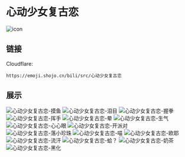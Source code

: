 # 心动少女复古恋
![icon](https://emoji.shojo.cn/bili/src/心动少女复古恋/icon.png)
## 链接
Cloudflare:
```
https://emoji.shojo.cn/bili/src/心动少女复古恋
```
## 展示
![心动少女复古恋-摸鱼](https://emoji.shojo.cn/bili/src/心动少女复古恋/心动少女复古恋-摸鱼.png)
![心动少女复古恋-泪目](https://emoji.shojo.cn/bili/src/心动少女复古恋/心动少女复古恋-泪目.png)
![心动少女复古恋-握拳](https://emoji.shojo.cn/bili/src/心动少女复古恋/心动少女复古恋-握拳.png)
![心动少女复古恋-挥手](https://emoji.shojo.cn/bili/src/心动少女复古恋/心动少女复古恋-挥手.png)
![心动少女复古恋-晕](https://emoji.shojo.cn/bili/src/心动少女复古恋/心动少女复古恋-晕.png)
![心动少女复古恋-生气](https://emoji.shojo.cn/bili/src/心动少女复古恋/心动少女复古恋-生气.png)
![心动少女复古恋-心心眼](https://emoji.shojo.cn/bili/src/心动少女复古恋/心动少女复古恋-心心眼.png)
![心动少女复古恋-开派对](https://emoji.shojo.cn/bili/src/心动少女复古恋/心动少女复古恋-开派对.png)
![心动少女复古恋-落小珍珠](https://emoji.shojo.cn/bili/src/心动少女复古恋/心动少女复古恋-落小珍珠.png)
![心动少女复古恋-喵](https://emoji.shojo.cn/bili/src/心动少女复古恋/心动少女复古恋-喵.png)
![心动少女复古恋-欧耶](https://emoji.shojo.cn/bili/src/心动少女复古恋/心动少女复古恋-欧耶.png)
![心动少女复古恋-流汗](https://emoji.shojo.cn/bili/src/心动少女复古恋/心动少女复古恋-流汗.png)
![心动少女复古恋-蛤？](https://emoji.shojo.cn/bili/src/心动少女复古恋/心动少女复古恋-蛤？.png)
![心动少女复古恋-奶茶](https://emoji.shojo.cn/bili/src/心动少女复古恋/心动少女复古恋-奶茶.png)
![心动少女复古恋-黑化](https://emoji.shojo.cn/bili/src/心动少女复古恋/心动少女复古恋-黑化.png)
